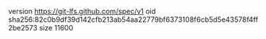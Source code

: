 version https://git-lfs.github.com/spec/v1
oid sha256:82c0b9df39d142cfb213ab54aa22779bf6373108f6cb5d5e43578f4ff2be2573
size 11600
